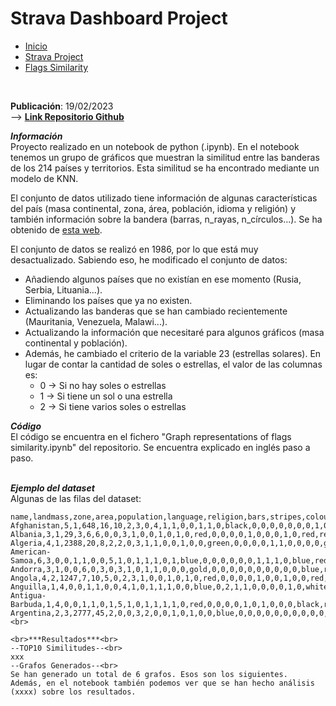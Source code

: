 # Strava Dashboard Project

<div class="tabs">
  <ul>
    <li><a href="../">Inicio</a></li>
    <li><a href="/Strava/">Strava Project</a></li>
    <li><a href="/Flags_Similarity/">Flags Similarity</a></li>
  </ul>
</div>
<link rel="stylesheet" href="/custom.css"><br>

**Publicación**: 19/02/2023<br>
--> **[Link Repositorio Github](Flags-Similarity)**<br>

***Información***<br>
Proyecto realizado en un notebook de python (.ipynb). En el notebook tenemos un grupo de gráficos que muestran la similitud entre las banderas de los 214 países y territorios. Esta similitud se ha encontrado mediante un modelo de KNN.

El conjunto de datos utilizado tiene información de algunas características del país (masa continental, zona, área, población, idioma y religión) y también información sobre la bandera (barras, n_rayas, n_círculos...). Se ha obtenido de [esta web](https://archive.ics.uci.edu/ml/datasets/Flags).

El conjunto de datos se realizó en 1986, por lo que está muy desactualizado. Sabiendo eso, he modificado el conjunto de datos:
- Añadiendo algunos países que no existían en ese momento (Rusia, Serbia, Lituania...).
- Eliminando los países que ya no existen.
- Actualizando las banderas que se han cambiado recientemente (Mauritania, Venezuela, Malawi...).
- Actualizando la información que necesitaré para algunos gráficos (masa continental y población).
- Además, he cambiado el criterio de la variable 23 (estrellas solares). En lugar de contar la cantidad de soles o estrellas, el valor de las columnas es:
  - 0 -> Si no hay soles o estrellas
  - 1 -> Si tiene un sol o una estrella
  - 2 -> Si tiene varios soles o estrellas

***Código***<br>
El código se encuentra en el fichero "Graph representations of flags similarity.ipynb" del repositorio. Se encuentra explicado en inglés paso a paso.

<br>***Ejemplo del dataset***<br>
Algunas de las filas del dataset:
```csv
name,landmass,zone,area,population,language,religion,bars,stripes,colours,red,green,blue,gold,white,black,orange,mainhue,circles,crosses,saltires,quarters,sunstars,crescent,triangle,icon,animate,text,topleft,botright
Afghanistan,5,1,648,16,10,2,3,0,4,1,1,0,0,1,1,0,black,0,0,0,0,0,0,0,1,0,1,black,green
Albania,3,1,29,3,6,6,0,0,3,1,0,0,1,0,1,0,red,0,0,0,0,1,0,0,0,1,0,red,red
Algeria,4,1,2388,20,8,2,2,0,3,1,1,0,0,1,0,0,green,0,0,0,0,1,1,0,0,0,0,green,white
American-Samoa,6,3,0,0,1,1,0,0,5,1,0,1,1,1,0,1,blue,0,0,0,0,0,0,1,1,1,0,blue,red
Andorra,3,1,0,0,6,0,3,0,3,1,0,1,1,0,0,0,gold,0,0,0,0,0,0,0,0,0,0,blue,red
Angola,4,2,1247,7,10,5,0,2,3,1,0,0,1,0,1,0,red,0,0,0,0,1,0,0,1,0,0,red,black
Anguilla,1,4,0,0,1,1,0,0,4,1,0,1,1,1,0,0,blue,0,2,1,1,0,0,0,0,1,0,white,blue
Antigua-Barbuda,1,4,0,0,1,1,0,1,5,1,0,1,1,1,1,0,red,0,0,0,0,1,0,1,0,0,0,black,red
Argentina,2,3,2777,45,2,0,0,3,2,0,0,1,0,1,0,0,blue,0,0,0,0,0,0,0,0,0,0,blue,blue
<br>

<br>***Resultados***<br>
--TOP10 Similitudes--<br>
xxx
--Grafos Generados--<br>
Se han generado un total de 6 grafos. Esos son los siguientes.
Además, en el notebook también podemos ver que se han hecho análisis (xxxx) sobre los resultados. 



